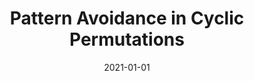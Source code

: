 ---
title: "Pattern Avoidance in Cyclic Permutations"
collection: talks
type: "Talk"
permalink: /talks/2021_pattern_avoidance
venue: "Department of Mathematics Graduate And Undergraduate Student Seminar"
date: 2021-01-01
location: "East Lansing, MI"
---